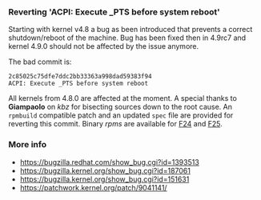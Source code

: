 ### Reverting 'ACPI: Execute _PTS before system reboot'

Starting with kernel v4.8 a bug as been introduced that prevents a correct shutdown/reboot of the machine.
Bug has been fixed then in 4.9rc7 and kernel 4.9.0 should not be affected by the issue anymore.

The bad commit is:

```
2c85025c75dfe7ddc2bb33363a998dad59383f94
ACPI: Execute _PTS before system reboot
```

All kernels from 4.8.0 are affected at the moment. A special thanks to **Giampaolo** on *kbz* for bisecting sources down to the root cause.
An `rpmbuild` compatible patch and an updated `spec` file are provided for reverting this commit. Binary *rpms* are available for [F24](https://daniele.vigano.me/files/5e366c91-41ac-4e43-be8e-15139c0463b1/f24/) and [F25](https://daniele.vigano.me/files/5e366c91-41ac-4e43-be8e-15139c0463b1/f25/).

### More info

- https://bugzilla.redhat.com/show_bug.cgi?id=1393513
- https://bugzilla.kernel.org/show_bug.cgi?id=187061
- https://bugzilla.kernel.org/show_bug.cgi?id=151631
- https://patchwork.kernel.org/patch/9041141/
